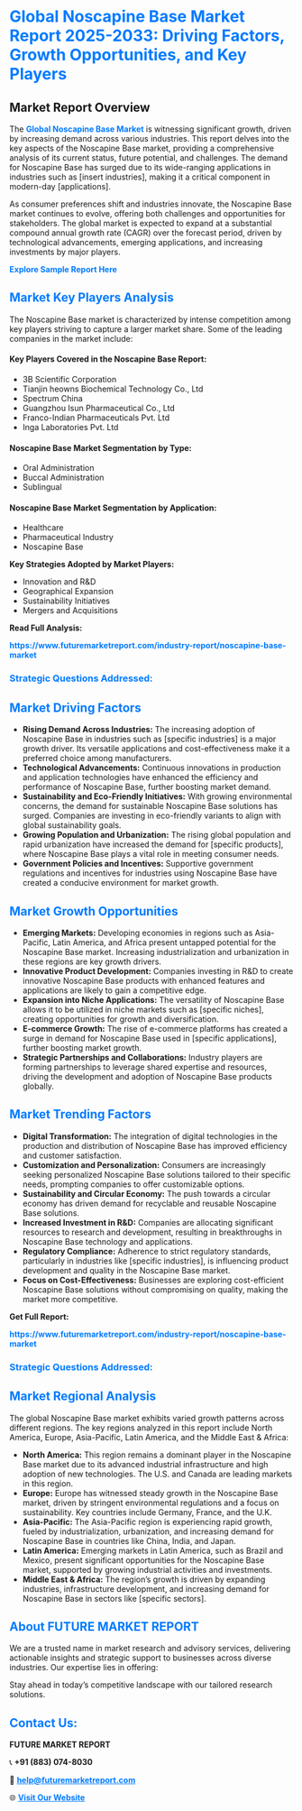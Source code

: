 <h1 style="color: #007BFF;">Global Noscapine Base Market Report 2025-2033: Driving Factors, Growth Opportunities, and Key Players</h1>

<section id="overview">
<h2>Market Report Overview</h2>
<p>The <a href="https://www.futuremarketreport.com/industry-report/noscapine-base-market" style="color: #007BFF; text-decoration: none;"><strong>Global Noscapine Base Market</strong></a> is witnessing significant growth, driven by increasing demand across various industries. This report delves into the key aspects of the Noscapine Base market, providing a comprehensive analysis of its current status, future potential, and challenges. The demand for Noscapine Base has surged due to its wide-ranging applications in industries such as [insert industries], making it a critical component in modern-day [applications].</p>
<p>As consumer preferences shift and industries innovate, the Noscapine Base market continues to evolve, offering both challenges and opportunities for stakeholders. The global market is expected to expand at a substantial compound annual growth rate (CAGR) over the forecast period, driven by technological advancements, emerging applications, and increasing investments by major players.</p>
</section>

<section id="overview">
<p><a href="https://www.futuremarketreport.com/request-sample/reportId=123877" style="color: #007BFF; text-decoration: none;"><strong>Explore Sample Report Here</strong></a></p>
</section>

<section id="key-players">
<h2 style="color: #007BFF;">Market Key Players Analysis</h2>
<p>The Noscapine Base market is characterized by intense competition among key players striving to capture a larger market share. Some of the leading companies in the market include:</p>
<h4>Key Players Covered in the Noscapine Base Report:</h4>
<ul><li>3B Scientific Corporation</li><li>Tianjin heowns Biochemical Technology Co., Ltd</li><li>Spectrum China</li><li>Guangzhou Isun Pharmaceutical Co., Ltd</li><li>Franco-Indian Pharmaceuticals Pvt. Ltd</li><li>Inga Laboratories Pvt. Ltd</li></ul>
<h4>Noscapine Base Market Segmentation by Type:</h4>
<ul><li>Oral Administration</li><li>Buccal Administration</li><li>Sublingual</li></ul>

<h4>Noscapine Base Market Segmentation by Application:</h4>
<ul><li>Healthcare</li><li>Pharmaceutical Industry</li><li>Noscapine Base</li></ul>
<p><strong>Key Strategies Adopted by Market Players:</strong></p>
<ul>
<li>Innovation and R&D</li>
<li>Geographical Expansion</li>
<li>Sustainability Initiatives</li>
<li>Mergers and Acquisitions</li>
</ul>
</section>

<section>
<p><strong>Read Full Analysis: </strong></p><a href="https://www.futuremarketreport.com/industry-report/noscapine-base-market" style="color: #007BFF; text-decoration: none;"><strong>https://www.futuremarketreport.com/industry-report/noscapine-base-market</strong></a>
<h3 style="color: #007BFF;">Strategic Questions Addressed:</h3>
</section>

<section id="driving-factors">
<h2 style="color: #007BFF;">Market Driving Factors</h2>
<ul>
<li><strong>Rising Demand Across Industries:</strong> The increasing adoption of Noscapine Base in industries such as [specific industries] is a major growth driver. Its versatile applications and cost-effectiveness make it a preferred choice among manufacturers.</li>
<li><strong>Technological Advancements:</strong> Continuous innovations in production and application technologies have enhanced the efficiency and performance of Noscapine Base, further boosting market demand.</li>
<li><strong>Sustainability and Eco-Friendly Initiatives:</strong> With growing environmental concerns, the demand for sustainable Noscapine Base solutions has surged. Companies are investing in eco-friendly variants to align with global sustainability goals.</li>
<li><strong>Growing Population and Urbanization:</strong> The rising global population and rapid urbanization have increased the demand for [specific products], where Noscapine Base plays a vital role in meeting consumer needs.</li>
<li><strong>Government Policies and Incentives:</strong> Supportive government regulations and incentives for industries using Noscapine Base have created a conducive environment for market growth.</li>
</ul>
</section>

<section id="growth-opportunities">
<h2 style="color: #007BFF;">Market Growth Opportunities</h2>
<ul>
<li><strong>Emerging Markets:</strong> Developing economies in regions such as Asia-Pacific, Latin America, and Africa present untapped potential for the Noscapine Base market. Increasing industrialization and urbanization in these regions are key growth drivers.</li>
<li><strong>Innovative Product Development:</strong> Companies investing in R&D to create innovative Noscapine Base products with enhanced features and applications are likely to gain a competitive edge.</li>
<li><strong>Expansion into Niche Applications:</strong> The versatility of Noscapine Base allows it to be utilized in niche markets such as [specific niches], creating opportunities for growth and diversification.</li>
<li><strong>E-commerce Growth:</strong> The rise of e-commerce platforms has created a surge in demand for Noscapine Base used in [specific applications], further boosting market growth.</li>
<li><strong>Strategic Partnerships and Collaborations:</strong> Industry players are forming partnerships to leverage shared expertise and resources, driving the development and adoption of Noscapine Base products globally.</li>
</ul>
</section>

<section id="trending-factors">
<h2 style="color: #007BFF;">Market Trending Factors</h2>
<ul>
<li><strong>Digital Transformation:</strong> The integration of digital technologies in the production and distribution of Noscapine Base has improved efficiency and customer satisfaction.</li>
<li><strong>Customization and Personalization:</strong> Consumers are increasingly seeking personalized Noscapine Base solutions tailored to their specific needs, prompting companies to offer customizable options.</li>
<li><strong>Sustainability and Circular Economy:</strong> The push towards a circular economy has driven demand for recyclable and reusable Noscapine Base solutions.</li>
<li><strong>Increased Investment in R&D:</strong> Companies are allocating significant resources to research and development, resulting in breakthroughs in Noscapine Base technology and applications.</li>
<li><strong>Regulatory Compliance:</strong> Adherence to strict regulatory standards, particularly in industries like [specific industries], is influencing product development and quality in the Noscapine Base market.</li>
<li><strong>Focus on Cost-Effectiveness:</strong> Businesses are exploring cost-efficient Noscapine Base solutions without compromising on quality, making the market more competitive.</li>
</ul>
</section>

<section>
<p><strong>Get Full Report: </strong></p><a href="https://www.futuremarketreport.com/industry-report/noscapine-base-market" style="color: #007BFF; text-decoration: none;"><strong>https://www.futuremarketreport.com/industry-report/noscapine-base-market</strong></a>
<h3 style="color: #007BFF;">Strategic Questions Addressed:</h3>
</section>


<section id="regional-analysis">
<h2 style="color: #007BFF;">Market Regional Analysis</h2>
<p>The global Noscapine Base market exhibits varied growth patterns across different regions. The key regions analyzed in this report include North America, Europe, Asia-Pacific, Latin America, and the Middle East & Africa:</p>
<ul>
<li><strong>North America:</strong> This region remains a dominant player in the Noscapine Base market due to its advanced industrial infrastructure and high adoption of new technologies. The U.S. and Canada are leading markets in this region.</li>
<li><strong>Europe:</strong> Europe has witnessed steady growth in the Noscapine Base market, driven by stringent environmental regulations and a focus on sustainability. Key countries include Germany, France, and the U.K.</li>
<li><strong>Asia-Pacific:</strong> The Asia-Pacific region is experiencing rapid growth, fueled by industrialization, urbanization, and increasing demand for Noscapine Base in countries like China, India, and Japan.</li>
<li><strong>Latin America:</strong> Emerging markets in Latin America, such as Brazil and Mexico, present significant opportunities for the Noscapine Base market, supported by growing industrial activities and investments.</li>
<li><strong>Middle East & Africa:</strong> The region’s growth is driven by expanding industries, infrastructure development, and increasing demand for Noscapine Base in sectors like [specific sectors].</li>
</ul>
</section>

<footer>
<h2 style="color: #007BFF;">About FUTURE MARKET REPORT</h2>
<p>We are a trusted name in market research and advisory services, delivering actionable insights and strategic support to businesses across diverse industries. Our expertise lies in offering:</p>

<p>Stay ahead in today’s competitive landscape with our tailored research solutions.</p>

<h2 style="color: #007BFF;">Contact Us:</h2>
<p><strong>FUTURE MARKET REPORT</strong></p>
<p>📞 <strong>+91 (883) 074-8030</strong></p>
<p>📧 <strong><a href="mailto:help@futuremarketreport.com" style="color: #007BFF;">help@futuremarketreport.com</a></strong></p>
<p>🌐 <strong><a href="https://www.futuremarketreport.com/" style="color: #007BFF;">Visit Our Website</a></strong></p>
</footer>